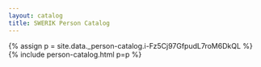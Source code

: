 ```yaml
---
layout: catalog
title: SWERIK Person Catalog
---
```

{% assign p = site.data._person-catalog.i-Fz5Cj97GfpudL7roM6DkQL %}
{% include person-catalog.html p=p %}

